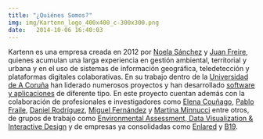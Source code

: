 ```yaml
---
title: "¿Quiénes Somos?"
img: img/Kartenn_logo_400x400_c-300x300.png
date:   2014-10-06 16:40:03
---
```

Kartenn es una empresa creada en 2012 por [Noela Sánchez][noela-sanchez] y [Juan Freire][juan-freire], quienes acumulan una larga experiencia en gestión ambiental, territorial y urbana y en el uso de sistemas de información geográfica, teledetección y plataformas digitales colaborativas. En su trabajo dentro de la [Universidad de A Coruña][udc] han liderado numerosos proyectos y han desarrollado [software y aplicaciones][software] de diferente tipo. En este proyecto cuentan además con la colaboración de profesionales e investigadores como [Elena Couñago][elena-counhago], [Pablo Fraile][pablo-fraile], [Daniel Rodríguez][daniel-rodriguez], [Miguel Fernández][miguel-fernandez] y [Martina Minnucci][martina-minnucci] entre otros, de grupos de trabajo como [Environmental Assessment, Data Visualization & Interactive Design][ea-dv-id] y de empresas ya consolidadas como [Enlared][enlared] y [B19][b19].

[noela-sanchez]: http://kartenn.es/noela-sanchez/
[juan-freire]: http://kartenn.es/miembros/
[udc]: http://recursosmarinos.udc.es/gis
[udc]: http://recursosmarinos.udc.es/gis
[software]: http://recursosmarinos.udc.es/downloads
[elena-counhago]: http://kartenn.es/elena-counago-sanchez/
[pablo-fraile]: http://kartenn.es/pablo-fraile/
[daniel-rodriguez]: http://kartenn.es/daniel-rodriguez/
[miguel-fernandez]: http://kartenn.es/miguel-fernandez/
[martina-minnucci]: http://kartenn.es/martina-minnucci/
[ea-dv-id]: http://www.kartenn.es/cv_eadvid
[enlared]: http://www.enlared.es/
[b19]: http://www.b19.es/
